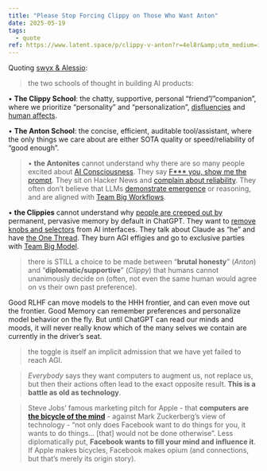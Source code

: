 ```yaml
---
title: "Please Stop Forcing Clippy on Those Who Want Anton"
date: 2025-05-19
tags:
  - quote
ref: https://www.latent.space/p/clippy-v-anton?r=4el8r&amp;utm_medium=ios&amp;triedRedirect=true
---
```



Quoting [swyx &amp; Alessio](https://www.latent.space/p/clippy-v-anton?r=4el8r&amp;utm_medium=ios&amp;triedRedirect=true):

> the two schools of thought in building AI products:

•   **The Clippy School**: the chatty, supportive, personal “friend”/”companion”, where we prioritize “personality” and “personalization”, [disfluencies](https://www.latent.space/p/notebooklm) and [human affects](https://news.ycombinator.com/item?id=43754124).
    
•   **The Anton School**: the concise, efficient, auditable tool/assistant, where the only things we care about are either SOTA quality or speed/reliability of “good enough”.

> •   **the Antonites** cannot understand why there are so many people excited about [AI Consciousness](https://www.latent.space/p/sim-ai). They say [F*** you, show me the prompt](https://hamel.dev/blog/posts/prompt/). They sit on Hacker News and [complain about reliability](https://news.ycombinator.com/item?id=43535653). They often don’t believe that LLMs [demonstrate emergence](https://www.latent.space/p/yitay) or reasoning, and are aligned with [Team Big Workflows](https://www.latent.space/i/161759114/team-big-workflows).
    
•   **the Clippies** cannot understand why [people are creeped out by](https://x.com/xlr8harder/status/1912726846770119000) permanent, pervasive memory by default in ChatGPT. They want to [remove knobs and selectors](https://www.latent.space/p/notebooklm) from AI interfaces. They talk about Claude as “he” and have [the One Thread](https://x.com/karpathy/status/1902737525900525657). They burn AGI effigies and go to exclusive parties with [Team Big Model](https://www.latent.space/i/161759114/team-big-model).

> there is STILL a choice to be made between “**brutal honesty**” (*Anton*) and “**diplomatic/supportive**” (*Clippy*) that humans cannot unanimously decide on (often, not even the same human would agree on vs their own past preference).

Good RLHF can move models to the HHH frontier, and can even move out the frontier. Good Memory can remember preferences and personalize model behavior on the fly. But until ChatGPT can read our minds and moods, it will never really know which of the many selves we contain are currently in the driver’s seat.

> the toggle is itself an implicit admission that we have yet failed to reach AGI.

> *Everybody* says they want computers to augment us, not replace us, but then their actions often lead to the exact opposite result. **This is a battle as old as technology**.

> Steve Jobs’ famous marketing pitch for Apple - that **computers are [the bicycle of the mind](https://stratechery.com/2018/techs-two-philosophies/#v-lydOPhqW-1)** - against Mark Zuckerberg’s view of technology - “not only does Facebook want to do things for you, it wants to do things… [that] would not be done otherwise”. Less diplomatically put, **Facebook wants to fill your mind and influence it**. If Apple makes bicycles, Facebook makes opium (and connections, but that’s merely its origin story).
